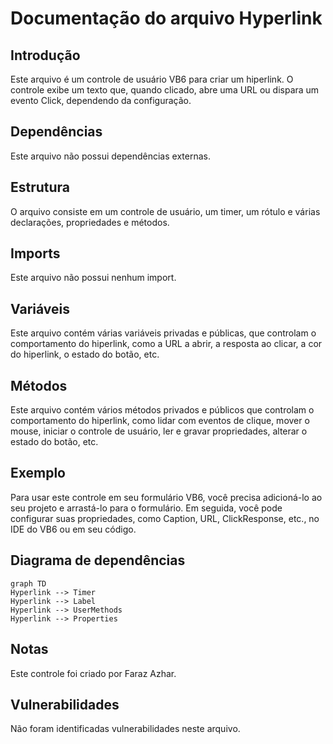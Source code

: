 # Documentação do arquivo Hyperlink

## Introdução

Este arquivo é um controle de usuário VB6 para criar um hiperlink. O controle exibe um texto que, quando clicado, abre uma URL ou dispara um evento Click, dependendo da configuração.

## Dependências

Este arquivo não possui dependências externas.

## Estrutura

O arquivo consiste em um controle de usuário, um timer, um rótulo e várias declarações, propriedades e métodos.

## Imports

Este arquivo não possui nenhum import.

## Variáveis

Este arquivo contém várias variáveis privadas e públicas, que controlam o comportamento do hiperlink, como a URL a abrir, a resposta ao clicar, a cor do hiperlink, o estado do botão, etc.

## Métodos

Este arquivo contém vários métodos privados e públicos que controlam o comportamento do hiperlink, como lidar com eventos de clique, mover o mouse, iniciar o controle de usuário, ler e gravar propriedades, alterar o estado do botão, etc.

## Exemplo

Para usar este controle em seu formulário VB6, você precisa adicioná-lo ao seu projeto e arrastá-lo para o formulário. Em seguida, você pode configurar suas propriedades, como Caption, URL, ClickResponse, etc., no IDE do VB6 ou em seu código.

## Diagrama de dependências

```
graph TD
Hyperlink --> Timer
Hyperlink --> Label
Hyperlink --> UserMethods
Hyperlink --> Properties
```

## Notas

Este controle foi criado por Faraz Azhar.

## Vulnerabilidades

Não foram identificadas vulnerabilidades neste arquivo.